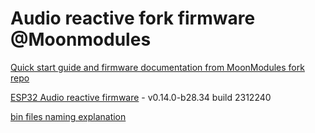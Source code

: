 # Audio reactive fork firmware @Moonmodules

[Quick start guide and firmware documentation from MoonModules fork repo](https://mm.kno.wled.ge)

[ESP32 Audio reactive firmware](https://github.com/srg74/WLED-wemos-shield/tree/master/resources/Firmware/@MoonModules/latest) - v0.14.0-b28.34 build 2312240

[bin files naming explanation](https://mm.kno.wled.ge/moonmodules/Installing-and-Compiling/#configurations)
